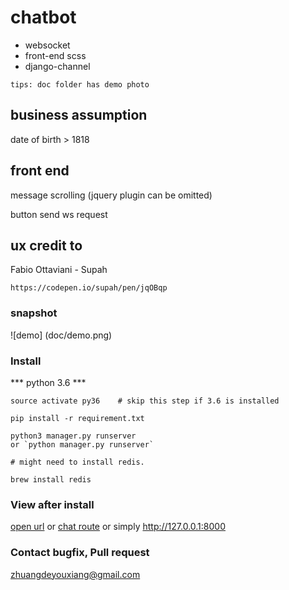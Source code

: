 # chatbot

- websocket
- front-end scss
- django-channel

`tips: doc folder has demo photo`

## business assumption

date of birth > 1818

## front end
message scrolling (jquery plugin can be omitted)

button send ws request

## ux credit to 

Fabio Ottaviani - Supah
    
    https://codepen.io/supah/pen/jqOBqp

### snapshot
    
![demo] (doc/demo.png)

### Install
*** python 3.6 ***

    source activate py36    # skip this step if 3.6 is installed
    
    pip install -r requirement.txt
    
    python3 manager.py runserver
    or `python manager.py runserver`

    # might need to install redis.
        
    brew install redis
    
### View after install

[open url](http://127.0.0.1:8000)
or 
[chat route](http://127.0.0.1/chat)
or 
simply http://127.0.0.1:8000 

### Contact bugfix, Pull request
zhuangdeyouxiang@gmail.com